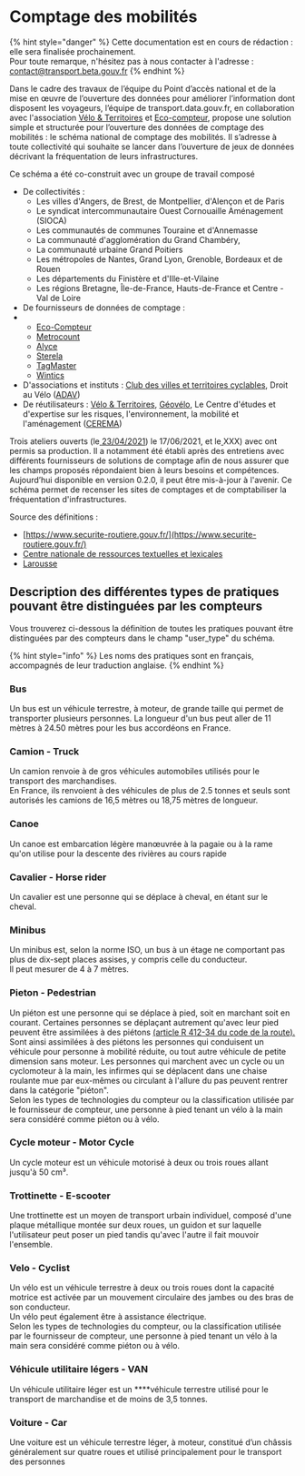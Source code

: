 # Comptage des mobilités

{% hint style="danger" %}
Cette documentation est en cours de rédaction : elle sera finalisée prochainement.  
Pour toute remarque, n'hésitez pas à nous contacter à l'adresse : [contact@transport.beta.gouv.fr](mailto:contact@transport.beta.gouv.fr)
{% endhint %}

Dans le cadre des travaux de l’équipe du Point d’accès national et de la mise en œuvre de l’ouverture des données pour améliorer l’information dont disposent les voyageurs, l’équipe de transport.data.gouv.fr, en collaboration avec l'association [Vélo & Territoires](https://www.velo-territoires.org/) et [Eco-compteur](https://www.eco-compteur.com/application/mobilite-douce-fr/?gclid=CjwKCAjwvuGJBhB1EiwACU1AiRLcEsPSqoFAdNFvOqMzZoDdrAU4YY8Brnx8k-qBtPSuk3hbQlQdDRoC1ucQAvD_BwE), propose une solution simple et structurée pour l’ouverture des données de comptage des mobilités : le schéma national de comptage des mobilités. Il s’adresse à toute collectivité qui souhaite se lancer dans l’ouverture de jeux de données décrivant la fréquentation de leurs infrastructures.

Ce schéma  a été co-construit avec un groupe de travail composé 

* De collectivités :
  * Les villes d'Angers, de Brest, de Montpellier, d'Alençon et de Paris
  * Le syndicat intercommunautaire Ouest Cornouaille Aménagement \(SIOCA\)
  * Les communautés de communes Touraine et d'Annemasse   
  * La communauté d'agglomération du Grand Chambéry, 
  * La communauté urbaine Grand Poitiers
  * Les métropoles de Nantes, Grand Lyon, Grenoble, Bordeaux et de Rouen 
  * Les départements du Finistère et d'Ille-et-Vilaine
  * Les régions Bretagne, Île-de-France, Hauts-de-France et  Centre - Val de Loire
* De fournisseurs de données de comptage : 
* * [Eco-Compteur](https://www.eco-compteur.com/application/mobilite-douce-fr/?gclid=CjwKCAjwvuGJBhB1EiwACU1AiRLcEsPSqoFAdNFvOqMzZoDdrAU4YY8Brnx8k-qBtPSuk3hbQlQdDRoC1ucQAvD_BwE)
  * [Metrocount](https://metrocount.com/fr/)
  * [Alyce](https://alyce.fr/)
  * [Sterela](http://www.sterela.fr/)
  * [TagMaster](https://tagmaster.com/)
  * [Wintics](https://wintics.com/fr/accueil/)
* D'associations et instituts : [Club des villes et territoires cyclables](https://villes-cyclables.org/), Droit au Vélo \([ADAV](https://droitauvelo.org/)\) 
* De réutilisateurs : [Vélo & Territoires](https://www.velo-territoires.org/), [Géovélo](https://www.geovelo.fr/france/route), Le Centre d'études et d'expertise sur les risques, l'environnement, la mobilité et l'aménagement \([CEREMA](https://www.cerema.fr/fr)\)

Trois ateliers ouverts \(le[ ](https://doc.transport.data.gouv.fr/documentation/liste-des-rencontres-publiques/27-06-2019-infrastructures-cyclables)[23/04/2021](https://doc.transport.data.gouv.fr/documentation/liste-des-rencontres-publiques/23-04-2021-comptage-velo-1)\) le 17/06/2021, et le[ ](https://doc.transport.data.gouv.fr/documentation/liste-des-rencontres-publiques/27-08-2020-infrastructures-cyclables-3)XXX\) avec ont permis sa production. Il a notamment été établi après des entretiens avec différents fournisseurs de solutions de comptage afin de nous assurer que les champs proposés répondaient bien à leurs besoins et compétences. Aujourd’hui disponible en version 0.2.0, il peut être mis-à-jour à l'avenir. Ce schéma permet de recenser les sites de comptages et de comptabiliser la fréquentation d'infrastructures.  

Source des définitions : 

* [https://www.securite-routiere.gouv.fr/](https://www.securite-routiere.gouv.fr/)
* [Centre nationale de ressources textuelles et lexicales ](https://cnrtl.fr/definition)
* [Larousse ](https://www.larousse.fr/dictionnaires) 

## Description des différentes types de pratiques pouvant être distinguées par les compteurs 

Vous trouverez ci-dessous la définition de toutes les pratiques pouvant être distinguées par des compteurs dans le champ "user\_type"  du schéma. 

{% hint style="info" %}
Les noms des pratiques sont en français, accompagnés de leur traduction anglaise. 
{% endhint %}

### Bus

Un bus est un véhicule terrestre, à moteur, de grande taille qui permet de transporter plusieurs personnes. La longueur d'un bus peut aller de 11 mètres à 24.50 mètres pour les bus accordéons en France. 

### Camion - Truck 

Un camion renvoie à de gros véhicules automobiles utilisés pour le transport des marchandises.  
En France, ils renvoient à des véhicules de plus de 2.5 tonnes et seuls sont autorisés les camions de 16,5 mètres ou 18,75 mètres de longueur. 

### Canoe

Un canoe est embarcation légère manœuvrée à la pagaie ou à la rame qu'on utilise pour la descente des rivières au cours rapide

### Cavalier - Horse rider

Un cavalier est une personne qui se déplace à cheval, en étant sur le cheval. 

### Minibus

Un minibus est, selon la norme ISO,  un bus à un étage ne comportant pas plus de dix-sept places assises, y compris celle du conducteur.   
Il peut mesurer de 4 à 7 mètres. 

### Pieton - Pedestrian 

Un piéton est une personne qui se déplace à pied, soit en marchant soit en courant. Certaines personnes se déplaçant autrement qu'avec leur pied peuvent être assimilées à des piétons [\(article R 412-34 du code de la route\).](https://www.legifrance.gouv.fr/affichCodeArticle.do?cidTexte=LEGITEXT000006074228&idArticle=LEGIARTI000023095936) Sont ainsi assimilées à des piétons les personnes qui conduisent un véhicule pour personne à mobilité réduite, ou tout autre véhicule de petite dimension sans moteur. Les personnes qui marchent avec un cycle ou un cyclomoteur à la main,  les infirmes qui se déplacent dans une chaise roulante mue par eux-mêmes ou circulant à l'allure du pas peuvent rentrer dans la catégorie "piéton".  
Selon les types de technologies du compteur ou la classification utilisée par le fournisseur de compteur, une personne à pied tenant un vélo à la main sera considéré comme piéton ou à vélo. 

### Cycle moteur - Motor Cycle 

Un cycle moteur est un véhicule motorisé à deux ou trois roues allant jusqu'à 50 cm³. 

### Trottinette - E-scooter

Une trottinette est un moyen de transport urbain individuel, composé d'une plaque métallique montée sur deux roues, un guidon et sur laquelle l'utilisateur peut poser un pied tandis qu'avec l'autre il fait mouvoir l'ensemble.

### Velo - Cyclist

Un vélo est un véhicule terrestre à deux ou trois roues dont la capacité motrice est activée par un mouvement circulaire des jambes ou des bras de son conducteur.   
Un vélo peut également être à assistance électrique.   
Selon les types de technologies du compteur, ou la classification utilisée par le fournisseur de compteur, une personne à pied tenant un vélo à la main sera considéré comme piéton ou à vélo. 

### **Véhicule utilitaire légers** - VAN

Un véhicule utilitaire léger est un ****véhicule terrestre utilisé pour le transport de marchandise et de moins de 3,5 tonnes. 

### Voiture - Car

Une voiture est un véhicule terrestre léger, à moteur, constitué d’un châssis généralement sur quatre roues et utilisé principalement pour le transport des personnes



### 





